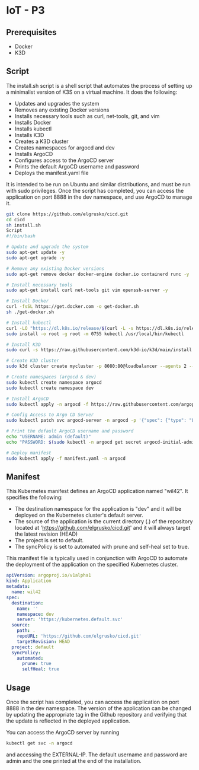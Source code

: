 # IoT - P3

## Prerequisites

- Docker
- K3D

## Script

The install.sh script is a shell script that automates the process of setting up a minimalist version of K3S on a virtual machine. It does the following:

- Updates and upgrades the system
- Removes any existing Docker versions
- Installs necessary tools such as curl, net-tools, git, and vim
- Installs Docker
- Installs kubectl
- Installs K3D
- Creates a K3D cluster
- Creates namespaces for argocd and dev
- Installs ArgoCD
- Configures access to the ArgoCD server
- Prints the default ArgoCD username and password
- Deploys the manifest.yaml file

It is intended to be run on Ubuntu and similar distributions, and must be run with sudo privileges. Once the script has completed, you can access the application on port 8888 in the dev namespace, and use ArgoCD to manage it.

```sh
git clone https://github.com/elgrusko/cicd.git
cd cicd
sh install.sh
Script
#!/bin/bash

# Update and upgrade the system
sudo apt-get update -y
sudo apt-get ugrade -y

# Remove any existing Docker versions
sudo apt-get remove docker docker-engine docker.io containerd runc -y

# Install necessary tools
sudo apt-get install curl net-tools git vim openssh-server -y

# Install Docker
curl -fsSL https://get.docker.com -o get-docker.sh
sh ./get-docker.sh

# Install kubectl
curl -LO "https://dl.k8s.io/release/$(curl -L -s https://dl.k8s.io/release/stable.txt)/bin/linux/amd64/kubectl"
sudo install -o root -g root -m 0755 kubectl /usr/local/bin/kubectl

# Install K3D
sudo curl -s https://raw.githubusercontent.com/k3d-io/k3d/main/install.sh | bash

# Create K3D cluster
sudo k3d cluster create mycluster -p 8080:80@loadbalancer --agents 2 --k3s-arg "--disable=traefik@server:0"

# Create namespaces (argocd & dev)
sudo kubectl create namespace argocd
sudo kubectl create namespace dev

# Install ArgoCD
sudo kubectl apply -n argocd -f https://raw.githubusercontent.com/argoproj/argo-cd/stable/manifests/install.yaml

# Config Access to Argo CD Server
sudo kubectl patch svc argocd-server -n argocd -p '{"spec": {"type": "LoadBalancer"}}'

# Print the default ArgoCD username and password
echo "USERNAME: admin (default)"
echo "PASSWORD: $(sudo kubectl -n argocd get secret argocd-initial-admin-secret -o jsonpath="{.data.password}" | base64 -d;)"

# Deploy manifest
sudo kubectl apply -f manifest.yaml -n argocd

```

## Manifest

This Kubernetes manifest defines an ArgoCD application named "wil42".
It specifies the following:

- The destination namespace for the application is "dev" and it will be deployed on the Kubernetes cluster's default server.
- The source of the application is the current directory (.) of the repository located at 'https://github.com/elgrusko/cicd.git' and it will always target the latest revision (HEAD)
- The project is set to default.
- The syncPolicy is set to automated with prune and self-heal set to true.

This manifest file is typically used in conjunction with ArgoCD to automate the deployment of the application on the specified Kubernetes cluster.

``` yaml
apiVersion: argoproj.io/v1alpha1
kind: Application
metadata:
  name: wil42
spec:
  destination:
    name: ''
    namespace: dev
    server: 'https://kubernetes.default.svc'
  source:
    path: .
    repoURL: 'https://github.com/elgrusko/cicd.git'
    targetRevision: HEAD
  project: default
  syncPolicy:
    automated:
      prune: true
      selfHeal: true
```

## Usage

Once the script has completed, you can access the application on port 8888 in the dev namespace. The version of the application can be changed by updating the appropriate tag in the Github repository and verifying that the update is reflected in the deployed application.

You can access the ArgoCD server by running

``` sh
kubectl get svc -n argocd
```

and accessing the EXTERNAL-IP. The default username and password are admin and the one printed at the end of the installation.
